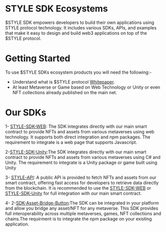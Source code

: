 # STYLE SDK Ecosystems 
$STYLE SDK empowers developers to build their own applications using STYLE protocol technology. It includes various SDKs, APIs, and examples that make it easy to design and build web3 applications on top of the $STYLE protocol.
# Getting Started
To use $STYLE SDKs ecosystem products you will need the following:- 
- Understand what is $STYLE protocol [Whitepaper](https://www.protocol.style/_files/ugd/87669b_a007378b197e419eb5ffb5a9d25c625c.pdf?index=true).
- At least Metaverse or Game based on Web Technology or Unity or even NFT collections already published on the main net.
# Our SDKs
1- [STYLE-SDK-WEB](https://github.com/STYLE-Protocol/STYLE-Protocol-SDK): The SDK integrates directly with our main smart contract to provide NFTs and assets from various metaverses using web technology. It supports both direct integration and npm packages. The requirement to integrate is a web page that supports Javascript.

2-[STYLE-SDK-Unity](https://github.com/STYLE-Protocol/STYLE-Protocol-SDK-Unity):The SDK integrates directly with our main smart contract to provide NFTs and assets from various metaverses using C# and Unity. The requirement to integrate is a Unity package or game built using Unity

3- [STYLE-API](https://style-protocol.gitbook.io/api): A public API is provided to fetch NFTs and assets from our smart contract, offering fast access for developers to retrieve data directly from the blockchain. It is recommended to use the [STYLE-SDK-WEB](https://github.com/STYLE-Protocol/STYLE-Protocol-SDK) or [STYLE-SDK-Unity](https://github.com/STYLE-Protocol/STYLE-Protocol-SDK-Unity) for full integration with our main smart contract. 

4- 2-[SDK-Asset-Bridge-Button](https://www.npmjs.com/package/@style-protocol/sdk-asset-bridge-button):The SDK can be integrated in your platform and allow you bridge any asset/NFT for any metaverse. This SDK provides full interoperability across multiple metaverses, games, NFT collections and chains.The requirment is to integrate the npm package on your existing application. 

